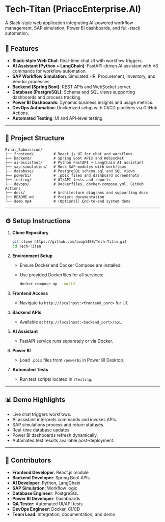 # Tech-Titan (PriaccEnterprise.AI)

A Slack-style web application integrating AI-powered workflow management, SAP simulation, Power BI dashboards, and full-stack automation.

## 🚀 Features

* **Slack-style Web Chat**: Real-time chat UI with workflow triggers.
* **AI Assistant (Python + LangChain)**: FastAPI-driven AI assistant with ≥6 commands for workflow automation.
* **SAP Workflow Simulation**: Simulated HR, Procurement, Inventory, and Vendor processes.
* **Backend (Spring Boot)**: REST APIs and WebSocket server.
* **Database (PostgreSQL)**: Schema and SQL views supporting dashboards and process tracking.
* **Power BI Dashboards**: Dynamic business insights and usage metrics.
* **DevOps Automation**: Dockerized setup with CI/CD pipelines via GitHub Actions.
* **Automated Testing**: UI and API-level testing.

---

## 📂 Project Structure

```
Final_Submission/
├── frontend/         # React.js UI for chat and workflows
├── backend/          # Spring Boot APIs and WebSocket
├── ai-assistant/     # Python FastAPI + LangChain AI assistant
├── sap-simulation/   # Mock SAP modules with workflows
├── database/         # PostgreSQL schema.sql and SQL views
├── powerbi/          # .pbix files and dashboard screenshots
├── testing/          # UI/API tests and reports
├── devops/           # Dockerfiles, docker-compose.yml, GitHub Actions
├── docs/             # Architecture diagrams and supporting docs
├── README.md         # Project documentation
└── demo.mp4          # (Optional) End-to-end system demo
```

---

## ⚙️ Setup Instructions

1. **Clone Repository**

   ```bash
   git clone https://github.com/swap1408/Tech-Titan.git
   cd Tech-Titan
   ```

2. **Environment Setup**

   * Ensure Docker and Docker Compose are installed.
   * Use provided Dockerfiles for all services:

     ```bash
     docker-compose up --build
     ```

3. **Frontend Access**

   * Navigate to `http://localhost:<frontend_port>` for UI.

4. **Backend APIs**

   * Available at `http://localhost:<backend_port>/api`.

5. **AI Assistant**

   * FastAPI service runs separately or via Docker.

6. **Power BI**

   * Load `.pbix` files from `/powerbi` in Power BI Desktop.

7. **Automated Tests**

   * Run test scripts located in `/testing`.

---

## 📊 Demo Highlights

* Live chat triggers workflows.
* AI assistant interprets commands and invokes APIs.
* SAP simulations process and return statuses.
* Real-time database updates.
* Power BI dashboards refresh dynamically.
* Automated test results available post-deployment.

---

## 📌 Contributors

* **Frontend Developer**: React.js module
* **Backend Developer**: Spring Boot APIs
* **AI Developer**: Python, LangChain
* **SAP Simulation**: Workflow logic
* **Database Engineer**: PostgreSQL
* **Power BI Developer**: Dashboards
* **QA Tester**: Automated UI/API tests
* **DevOps Engineer**: Docker, CI/CD
* **Team Lead**: Integration, documentation, and demo
